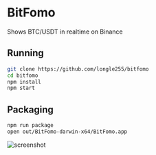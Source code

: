 # BitFomo

Shows BTC/USDT in realtime on Binance

## Running

```sh
git clone https://github.com/longle255/bitfomo
cd bitfomo
npm install
npm start
```

## Packaging

```sh
npm run package
open out/BitFomo-darwin-x64/BitFomo.app
```

![screenshot](https://i.imgur.com/JPIsE8D.png)
